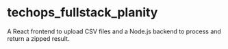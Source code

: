 # techops_fullstack_planity
A React frontend to upload CSV files and a Node.js backend to process and return a zipped result.
